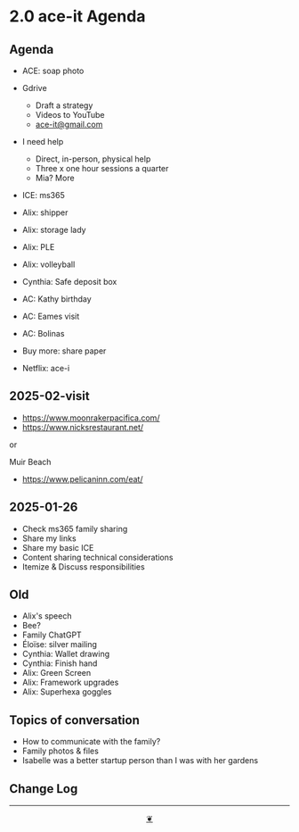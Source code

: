 # 2.0 ace-it Agenda

## Agenda

* ACE: soap photo
* Gdrive
  * Draft a strategy
  * Videos to YouTube
  * ace-it@gmail.com
* I need help
  * Direct, in-person, physical help
  * Three x one hour sessions a quarter
  * Mia?
More

* ICE: ms365
* Alix: shipper
* Alix: storage lady
* Alix: PLE
* Alix: volleyball
* Cynthia: Safe deposit box
* AC: Kathy birthday
* AC: Eames visit
* AC: Bolinas
* Buy more: share paper
* Netflix: ace-i

## 2025-02-visit

* https://www.moonrakerpacifica.com/
* https://www.nicksrestaurant.net/

or

Muir Beach

* https://www.pelicaninn.com/eat/

## 2025-01-26

* Check ms365 family sharing
* Share my links
* Share my basic ICE
* Content sharing technical considerations
* Itemize & Discuss responsibilities



## Old

* Alix's speech
* Bee?
* Family ChatGPT
* Éloïse: silver mailing
* Cynthia: Wallet drawing
* Cynthia: Finish hand
* Alix: Green Screen
* Alix: Framework upgrades
* Alix: Superhexa goggles

## Topics of conversation

* How to communicate with the family?
* Family photos & files
* Isabelle was a better startup person than I was with her gardens

## Change Log

***

<center title="Hello! Click me to go up to the top"><a class="aDingbat" href="javascript:window.scrollTo(0,0);">❦</a></center>
